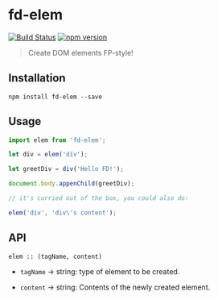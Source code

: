 # fd-elem

[![Build Status](https://travis-ci.org/fp-dom/fd-elem.svg)](https://travis-ci.org/fp-dom/fd-elem) [![npm version](https://badge.fury.io/js/fd-elem.svg)](http://badge.fury.io/js/fd-elem)
> Create DOM elements FP-style!

## Installation

`npm install fd-elem --save`

## Usage

```js
import elem from 'fd-elem';

let div = elem('div');

let greetDiv = div('Hello FD!');

document.body.appenChild(greetDiv);

// it's curried out of the box, you could also do:

elem('div', 'div\'s content');

```

## API

`elem :: (tagName, content)`

* `tagName` -> string: type of element to be created. 

* `content` -> string: Contents of the newly created element.
